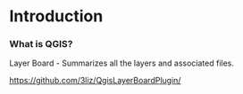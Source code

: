 
# Introduction 


### What is QGIS?


Layer Board - Summarizes all the layers and associated files.

https://github.com/3liz/QgisLayerBoardPlugin/

